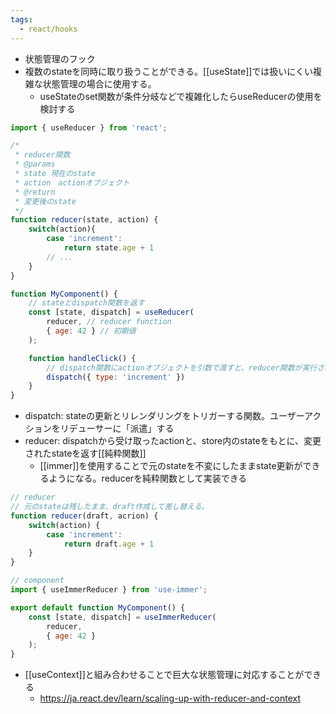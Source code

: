 ```yaml
---
tags:
  - react/hooks
---
```

- 状態管理のフック
- 複数のstateを同時に取り扱うことができる。[[useState]]では扱いにくい複雑な状態管理の場合に使用する。
	- useStateのset関数が条件分岐などで複雑化したらuseReducerの使用を検討する
```js
import { useReducer } from 'react';

/*
 * reducer関数
 * @params
 * state 現在のstate
 * action　actionオブジェクト
 * @return
 * 変更後のstate
 */
function reducer(state, action) {
	switch(action){
		case 'increment':
			return state.age + 1
		// ...
	}
}

function MyComponent() {
	// stateとdispatch関数を返す
	const [state, dispatch] = useReducer(
		reducer, // reducer function
		{ age: 42 } // 初期値
	);

	function handleClick() {
		// dispatch関数にactionオブジェクトを引数で渡すと、reducer関数が実行される
		dispatch({ type: 'increment' })
	}
}
```

- dispatch: stateの更新とリレンダリングをトリガーする関数。ユーザーアクションをリデューサーに「派遣」する
- reducer: dispatchから受け取ったactionと、store内のstateをもとに、変更されたstateを返す[[純粋関数]]
	- [[immer]]を使用することで元のstateを不変にしたままstate更新ができるようになる。reducerを純粋関数として実装できる
```js
// reducer
// 元のstateは残したまま、draft作成して差し替える。
function reducer(draft, acrion) {
	switch(action) {
		case 'increment':
			return draft.age + 1
	}
}

// component
import { useImmerReducer } from 'use-immer';

export default function MyComponent() {
	const [state, dispatch] = useImmerReducer(
		reducer,
		{ age: 42 }
	);
}
```
- [[useContext]]と組み合わせることで巨大な状態管理に対応することができる
	- https://ja.react.dev/learn/scaling-up-with-reducer-and-context